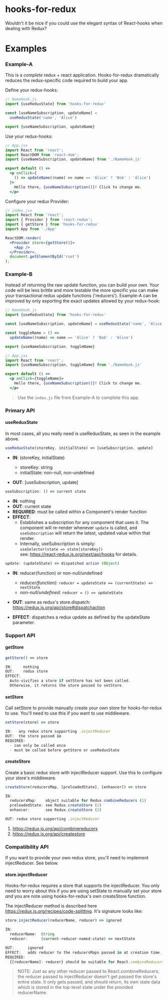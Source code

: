# hooks-for-redux

Wouldn't it be nice if you could use the elegant syntax of React-hooks when dealing with Redux?

# Examples

### Example-A
This is a *complete* redux + react application. Hooks-for-redux dramatically reduces the redux-specific code required to build your app.

Define your redux-hooks:
```jsx
// NameHook.js
import {useReduxState} from 'hooks-for-redux'

const [useNameSubscription, updateName] =
  useReduxState('name', 'Alice')

export {useNameSubscription, updateName}
```

Use your redux-hooks:
```jsx
// App.jsx
import React from 'react';
import ReactDOM from 'react-dom';
import {useNameSubscription, updateName} from './NameHook.js'

export default () =>
  <p onClick={
    () => updateName((name) => name == 'Alice' ? 'Bob' : 'Alice')
  }>
    Hello there, {useNameSubscription()}! Click to change me.
  </p>
```

Configure your redux Provider:
```jsx
// index.jsx
import React from 'react';
import { Provider } from 'react-redux';
import { getStore } from 'hooks-for-redux'
import App from './App'

ReactDOM.render(
  <Provider store={getStore()}>
    <App />
  </Provider>,
  document.getElementById('root')
);
```

### Example-B
Instead of returning the raw update function, you can build your own. Your code will be less brittle and more testable the more specific you can make your transactional redux update functions ('reducers'). Example-A can be improved by only exporting the exact updates allowed by your redux-hook:

```jsx
// NameHook.js
import {useReduxState} from 'hooks-for-redux'

const [useNameSubscription, updateName] = useReduxState('name', 'Alice')

const toggleName = () =>
  updateName((name) => name == 'Alice' ? 'Bob' : 'Alice')

export {useNameSubscription, toggleName}
```

```jsx
// App.jsx
import React from 'react';
import {useNameSubscription, toggleName} from './NameHook.js'

export default () =>
  <p onClick={toggleName}>
    Hello there, {useNameSubscription()}! Click to change me.
  </p>
```
> Use the `index.js` file from Example-A to complete this app.

### Primary API

#### useReduxState

In most cases, all you really need is useReduxState, as seen in the example above.

```jsx
useReduxState(storeKey, initialState) => [useSubscription, update]
```

* **IN**: (storeKey, initialState)
  - storeKey:     string
  - initialState: non-null, non-undefined

* **OUT**: [useSubscription, update]
```jsx
useSubscription: () => current state
```
  - **IN**: nothing
  - **OUT**: current state
  - **REQUIRED**: must be called within a Component's render function
  - **EFFECT**:
    - Establishes a subscription for any component that uses it. The component will re-render whenever `update` is called, and `useSubscription` will return the latest, updated value within that render.
    - Internally, useSubscription is simply:<br>`useSelector(state => state[storeKey])`<br>see: https://react-redux.js.org/next/api/hooks for details.

```jsx
update: (updateState) => dispatched action (Object)
```
  - **IN**: reducer(function) or non-null/undefined
    - *reducer(function):* `reducer = updateState == (currentState) => nextState`
    - *non-null/undefined:* `reducer = () => updateState`

  - **OUT**: same as redux's store.dispatch: https://redux.js.org/api/store#dispatchaction
  - **EFFECT**: dispatches a redux update as defined by the updateState parameter.

### Support API

#### getStore
```jsx
getStore() => store

IN:     nothing
OUT:    redux store
EFFECT:
  Auto-vivifies a store if setStore has not been called.
  Otherwise, it returns the store passed to setStore.
```

#### setStore

Call setStore to provide manually create your own store for hooks-for-redux to use. You'll need to use this if you want to use middleware.

```jsx
setStore(store) => store

IN:   any redux store supporting .injectReducer
OUT:  the store passed in
REQUIRED:
  - can only be called once
  - must be called before getStore or useReduxState
```

#### createStore

Create a basic redux store with injectReducer support. Use this to configure your store's middleware.

```jsx
createStore(reducersMap, [preloadedState], [enhancer]) => store

IN:
  reducersMap:    object suitable for Redux.combineReducers (1)
  preloadedState: see Redux.createStore (2)
  enhancer:       see Redux.createStore (2)

OUT: redux store supporting .injectReducer
```
1. https://redux.js.org/api/combinereducers
1. https://redux.js.org/api/createstore

### Compatibility API

If you want to provide your own redux store, you'll need to implement injectReducer. See below.

#### store.injectReducer

Hooks-for-redux requires a store that supports the injectReducer. You only need to worry about this if you are using setState to manually set your store *and* you are note using hooks-for-redux's own createStore function.

The injectReducer method is described here https://redux.js.org/recipes/code-splitting. It's signature looks like:

```jsx
store.injectReducer(reducerName, reducer) => ignored

IN:
  reducerName:  String
  reducer:      (current-reducer-named-state) => nextState

OUT:      ignored
EFFECT:   adds reducer to the reducersMaps passed in at creation time.
REQUIRED:
  {[reducerName]: reducer} should be suitable for React.combineReducers

```

> NOTE: Just as any other reducer passed to React.combineReducers, the reducer passed to injectReducer doesn't get passed the store's entire state. It only gets passed, and should return, its own state data which is stored in the top-level state under the provided reducerName.

